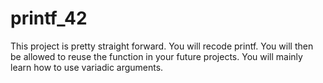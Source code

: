 # printf_42


 This project is pretty straight forward. You will recode printf.
 You will then be allowed to reuse the function in your future projects.
 You will mainly learn how to use variadic arguments.




